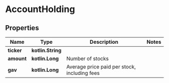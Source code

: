 
# AccountHolding

## Properties
Name | Type | Description | Notes
------------ | ------------- | ------------- | -------------
**ticker** | **kotlin.String** |  | 
**amount** | **kotlin.Long** | Number of stocks | 
**gav** | **kotlin.Long** | Average price paid per stock, including fees | 



